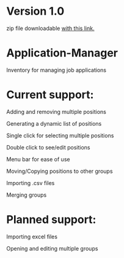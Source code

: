 # Version 1.0
zip file downloadable [with this link.](Application-Manager/App_Manager/App_Manager/bin/Debug/Application_Manager.zip)

# Application-Manager
Inventory for managing job applications

# Current support:
  Adding and removing multiple positions
  
  Generating a dynamic list of positions
  
  Single click for selecting multiple positions
  
  Double click to see/edit positions
  
  Menu bar for ease of use
  
  Moving/Copying positions to other groups
  
  Importing .csv files
  
  Merging groups

# Planned support:

  Importing excel files
  
  Opening and editing multiple groups
  
  
  
